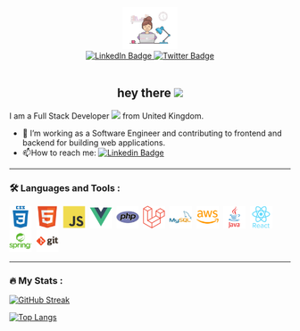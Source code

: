 <div id="header" align="center">
  <img src="coding-girl.gif" width="100"/>
  <div id="badges">
    <a href="https://www.linkedin.com/in/nipuni-dinushika/">
      <img src="https://img.shields.io/badge/LinkedIn-blue?style=for-the-badge&logo=linkedin&logoColor=white" alt="LinkedIn Badge"/>
    </a>
  <!--   <a href="your-youtube-URL">
      <img src="https://img.shields.io/badge/YouTube-red?style=for-the-badge&logo=youtube&logoColor=white" alt="Youtube Badge"/>
    </a> -->
    <a href="https://x.com/nipunidinushika">
      <img src="https://img.shields.io/badge/Twitter-blue?style=for-the-badge&logo=twitter&logoColor=white" alt="Twitter Badge"/>
    </a>
  </div>
  <img src="https://komarev.com/ghpvc/?username=nipunidmde&style=flat-square&color=blue" alt=""/>
  <h2>
    hey there 
    <img src="https://media.giphy.com/media/hvRJCLFzcasrR4ia7z/giphy.gif" width="30px"/>
  </h2>
</div>

 <!--<div align="center">
  <img src="https://media.giphy.com/media/dWesBcTLavkZuG35MI/giphy.gif" width="600" height="300"/>
</div> -->

I am a Full Stack Developer <img src="https://media.giphy.com/media/WUlplcMpOCEmTGBtBW/giphy.gif" width="30"> from United Kingdom.
- :telescope: I’m working as a Software Engineer and contributing to frontend and backend for building web applications.
- :mailbox:How to reach me: [![Linkedin Badge](https://img.shields.io/badge/-kakbar-blue?style=flat&logo=Linkedin&logoColor=white)](https://www.linkedin.com/in/nipuni-dinushika/)

---

### :hammer_and_wrench: Languages and Tools :
<div>
  <img src="https://github.com/devicons/devicon/blob/master/icons/css3/css3-plain-wordmark.svg"  title="CSS3" alt="CSS" width="40" height="40"/>&nbsp;
  <img src="https://github.com/devicons/devicon/blob/master/icons/html5/html5-original.svg" title="HTML5" alt="HTML" width="40" height="40"/>&nbsp;
  <img src="https://github.com/devicons/devicon/blob/master/icons/javascript/javascript-original.svg" title="JavaScript" alt="JavaScript" width="40" height="40"/>&nbsp;
  <img src="https://github.com/devicons/devicon/blob/master/icons/vuejs/vuejs-original.svg" title="Vue.js" alt="Vuejs" width="40" height="40"/>&nbsp;
  <img src="https://github.com/devicons/devicon/blob/master/icons/php/php-original.svg" title="Php"  alt="Php" width="40" height="40"/>&nbsp;
  <img src="https://github.com/devicons/devicon/blob/master/icons/laravel/laravel-original.svg" title="Laravel"  alt="Laravel" width="40" height="40"/>&nbsp;
  <img src="https://github.com/devicons/devicon/blob/master/icons/mysql/mysql-original-wordmark.svg" title="MySQL"  alt="MySQL" width="40" height="40"/>&nbsp;
  <img src="https://github.com/devicons/devicon/blob/master/icons/amazonwebservices/amazonwebservices-plain-wordmark.svg" title="AWS" alt="AWS" width="40" height="40"/>&nbsp;
  <img src="https://github.com/devicons/devicon/blob/master/icons/java/java-original-wordmark.svg" title="Java" alt="Java" width="40" height="40"/>&nbsp;
  <img src="https://github.com/devicons/devicon/blob/master/icons/react/react-original-wordmark.svg" title="React" alt="React" width="40" height="40"/>&nbsp;
  <img src="https://github.com/devicons/devicon/blob/master/icons/spring/spring-original-wordmark.svg" title="Spring" alt="Spring" width="40" height="40"/>&nbsp;
  <img src="https://github.com/devicons/devicon/blob/master/icons/git/git-original-wordmark.svg" title="Git" **alt="Git" width="40" height="40"/>
</div>

---

### :fire: My Stats :
[![GitHub Streak](http://github-readme-streak-stats.herokuapp.com?user=nipunidmd&theme=dark&background=000000)](https://git.io/streak-stats)

[![Top Langs](https://github-readme-stats.vercel.app/api/top-langs/?username=nipunidmd&layout=compact&theme=vision-friendly-dark)](https://github.com/anuraghazra/github-readme-stats)

<!--
**nipunidmd/nipunidmd** is a ✨ _special_ ✨ repository because its `README.md` (this file) appears on your GitHub profile.

Here are some ideas to get you started:

- 🔭 I’m currently working on ...
- 🌱 I’m currently learning ...
- 👯 I’m looking to collaborate on ...
- 🤔 I’m looking for help with ...
- 💬 Ask me about ...
- 📫 How to reach me: ...
- 😄 Pronouns: ...
- ⚡ Fun fact: ...
-->
